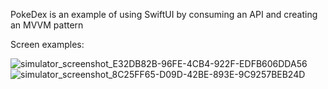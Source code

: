 PokeDex is an example of using SwiftUI by consuming an API and creating an MVVM pattern

Screen examples:

![simulator_screenshot_E32DB82B-96FE-4CB4-922F-EDFB606DDA56](https://github.com/user-attachments/assets/c1050c86-8b27-4cee-91fa-65f2043d30f2)
![simulator_screenshot_8C25FF65-D09D-42BE-893E-9C9257BEB24D](https://github.com/user-attachments/assets/29940e18-af5e-4649-904d-17e73e6d8f57)

